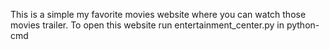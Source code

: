 This is a simple my favorite movies website where you can watch those movies trailer. To open this website run entertainment_center.py in python-cmd
